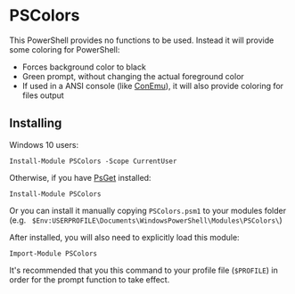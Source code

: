 # PSColors

This PowerShell provides no functions to be used. Instead it will provide some coloring for PowerShell:

* Forces background color to black
* Green prompt, without changing the actual foreground color
* If used in a ANSI console (like [ConEmu](https://github.com/Maximus5/ConEmu)), it will also provide coloring for files output

## Installing

Windows 10 users:

    Install-Module PSColors -Scope CurrentUser

Otherwise, if you have [PsGet](http://psget.net/) installed:

    Install-Module PSColors
  
Or you can install it manually copying `PSColors.psm1` to your modules folder (e.g. ` $Env:USERPROFILE\Documents\WindowsPowerShell\Modules\PSColors\`)

After installed, you will also need to explicitly load this module:

    Import-Module PSColors

It's recommended that you this command to your profile file (`$PROFILE`) in order for the prompt function to take effect.
